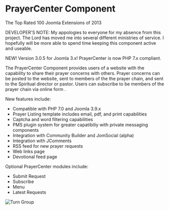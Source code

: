 
# PrayerCenter Component 

The Top Rated 100 Joomla Extensions of 2013

DEVELOPER'S NOTE:  My appologies to everyone for my absence from this project.  The Lord has moved me into several different ministries of service.  I hopefully will be more able to spend time keeping this component active and useable.


NEW!  Version 3.0.5 for Joomla 3.x! PrayerCenter is now PHP 7.x compliant.

The PrayerCenter Component provides users of a website with the capability to share their prayer concerns with others. Prayer concerns can be posted to the website, sent to members of the the prayer chain, and sent to the Spiritual director or pastor. Users can subscribe to be members of the prayer chain via online form .

 

New features include:
* Compatible with PHP 7.0 and Joomla 3.9.x
* Prayer Listing template includes email, pdf, and print capabilities
* Captcha and word filtering capabilities
* PMS plugin system for greater capatibiliy with private messaging components
* Integration with Community Builder and JomSocial (alpha)
* Integration with JComments
* RSS feed for new prayer requests
* Web links page
* Devotional feed page

Optional PrayerCenter modules include:
* Submit Request
* Subscribe
* Menu
* Latest Requests

![Turn Group](/images/redbigcolor.png)
